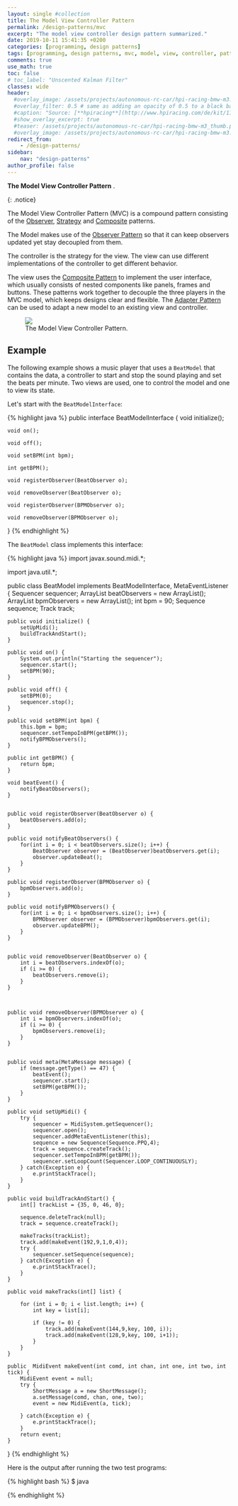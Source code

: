 ```yaml
---
layout: single #collection
title: The Model View Controller Pattern
permalink: /design-patterns/mvc
excerpt: "The model view controller design pattern summarized."
date: 2019-10-11 15:41:35 +0200
categories: [programming, design patterns]
tags: [programming, design patterns, mvc, model, view, controller, pattern, architectural]
comments: true
use_math: true
toc: false
# toc_label: "Unscented Kalman Filter"
classes: wide
header:
  #overlay_image: /assets/projects/autonomous-rc-car/hpi-racing-bmw-m3.png
  #overlay_filter: 0.5 # same as adding an opacity of 0.5 to a black background
  #caption: "Source: [**hpiracing**](http://www.hpiracing.com/de/kit/114343)"
  #show_overlay_excerpt: true
  #teaser: /assets/projects/autonomous-rc-car/hpi-racing-bmw-m3_thumb.png
  #overlay_image: /assets/projects/autonomous-rc-car/hpi-racing-bmw-m3.png
redirect_from:
    - /design-patterns/
sidebar:
    nav: "design-patterns"
author_profile: false
---
```


<p>
<b>The Model View Controller Pattern</b> .
</p>
{: .notice}

The Model View Controller Pattern (MVC) is a compound pattern consisting of the [Observer](/design-patterns/observer), 
[Strategy](/design-patterns/strategy) and [Composite](/design-patterns/composite) patterns.

The Model makes use of the [Observer Pattern](/design-patterns/observer) so that it can keep observers updated yet stay decoupled from them.

The controller is the strategy for the view. The view can use different implementations of the controller to get different behavior.

The view uses the [Composite Pattern](/design-pattern/composite) to implement the user interface, 
which usually consists of nested components like panels, frames and buttons. 
These patterns work together to decouple the three players in the MVC model, which keeps designs clear and flexible. 
The [Adapter Pattern](/design-pattern/adapter) can be used to adapt a new model to an existing view and controller.

<figure>
    <a href="/assets/pages/design-patterns/mvc-pattern.png"><img src="/assets/pages/design-patterns/mvc-pattern.png"></a>
    <figcaption>The Model View Controller Pattern.</figcaption>
</figure>


## Example

The following example shows a music player that uses a `BeatModel` that contains the data, a controller to start and 
stop the sound playing and set the beats per minute. Two views are used, one to control the model and one to view
its state.

Let's start with the `BeatModelInterface`:

{% highlight java %}
public interface BeatModelInterface {
	void initialize();
  
	void on();
  
	void off();
  
    void setBPM(int bpm);
  
	int getBPM();
  
	void registerObserver(BeatObserver o);
  
	void removeObserver(BeatObserver o);
  
	void registerObserver(BPMObserver o);
  
	void removeObserver(BPMObserver o);
}
{% endhighlight %}

The `BeatModel` class implements this interface:

{% highlight java %}
import javax.sound.midi.*;

import java.util.*;

public class BeatModel implements BeatModelInterface, MetaEventListener {
	Sequencer sequencer;
	ArrayList<BeatObserver> beatObservers = new ArrayList<BeatObserver>();
	ArrayList<BPMObserver> bpmObservers = new ArrayList<BPMObserver>();
	int bpm = 90;
	Sequence sequence;
	Track track;

	public void initialize() {
		setUpMidi();
		buildTrackAndStart();
	}

	public void on() {
		System.out.println("Starting the sequencer");
		sequencer.start();
		setBPM(90);
	}

	public void off() {
		setBPM(0);
		sequencer.stop();
	}

	public void setBPM(int bpm) {
		this.bpm = bpm;
		sequencer.setTempoInBPM(getBPM());
		notifyBPMObservers();
	}

	public int getBPM() {
		return bpm;
	}

	void beatEvent() {
		notifyBeatObservers();
	}


	public void registerObserver(BeatObserver o) {
		beatObservers.add(o);
	}

	public void notifyBeatObservers() {
		for(int i = 0; i < beatObservers.size(); i++) {
			BeatObserver observer = (BeatObserver)beatObservers.get(i);
			observer.updateBeat();
		}
	}

	public void registerObserver(BPMObserver o) {
		bpmObservers.add(o);
	}

	public void notifyBPMObservers() {
		for(int i = 0; i < bpmObservers.size(); i++) {
			BPMObserver observer = (BPMObserver)bpmObservers.get(i);
			observer.updateBPM();
		}
	}


	public void removeObserver(BeatObserver o) {
		int i = beatObservers.indexOf(o);
		if (i >= 0) {
			beatObservers.remove(i);
		}
	}



	public void removeObserver(BPMObserver o) {
		int i = bpmObservers.indexOf(o);
		if (i >= 0) {
			bpmObservers.remove(i);
		}
	}


	public void meta(MetaMessage message) {
		if (message.getType() == 47) {
			beatEvent();
			sequencer.start();
			setBPM(getBPM());
		}
	}

	public void setUpMidi() {
		try {
			sequencer = MidiSystem.getSequencer();
			sequencer.open();
			sequencer.addMetaEventListener(this);
			sequence = new Sequence(Sequence.PPQ,4);
			track = sequence.createTrack();
			sequencer.setTempoInBPM(getBPM());
			sequencer.setLoopCount(Sequencer.LOOP_CONTINUOUSLY);
		} catch(Exception e) {
			e.printStackTrace();
		}
	} 

	public void buildTrackAndStart() {
		int[] trackList = {35, 0, 46, 0};

		sequence.deleteTrack(null);
		track = sequence.createTrack();

		makeTracks(trackList);
		track.add(makeEvent(192,9,1,0,4));      
		try {
			sequencer.setSequence(sequence);                    
		} catch(Exception e) {
			e.printStackTrace();
		}
	} 

	public void makeTracks(int[] list) {        

		for (int i = 0; i < list.length; i++) {
			int key = list[i];

			if (key != 0) {
				track.add(makeEvent(144,9,key, 100, i));
				track.add(makeEvent(128,9,key, 100, i+1));
			}
		}
	}

	public  MidiEvent makeEvent(int comd, int chan, int one, int two, int tick) {
		MidiEvent event = null;
		try {
			ShortMessage a = new ShortMessage();
			a.setMessage(comd, chan, one, two);
			event = new MidiEvent(a, tick);

		} catch(Exception e) {
			e.printStackTrace(); 
		}
		return event;
	}
}
{% endhighlight %}


Here is the output after running the two test programs:

{% highlight bash %}
$ java 

{% endhighlight %}
